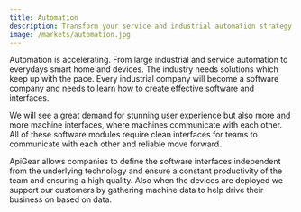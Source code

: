```yaml
---
title: Automation
description: Transform your service and industrial automation strategy
image: /markets/automation.jpg
---
```


Automation is accelerating. From large industrial and service automation to everydays smart home and devices. The industry needs solutions which keep up with the pace. Every industrial company will become a software company and needs to learn how to create effective software and interfaces.

We will see a great demand for stunning user experience but also more and more machine interfaces, where machines communicate with each other. All of these software modules require clean interfaces for teams to communicate with each other and reliable move forward.

ApiGear allows companies to define the software interfaces independent from the underlying technology and ensure a constant productivity of the team and ensuring a high quality. Also when the devices are deployed we support our customers by gathering machine data to help drive their business on based on data.

